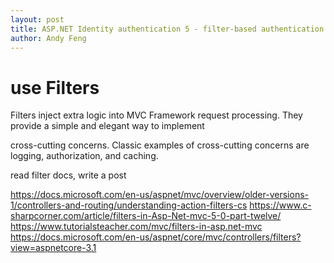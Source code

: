 ```yaml
---
layout: post
title: ASP.NET Identity authentication 5 - filter-based authentication
author: Andy Feng
---
```


# use Filters #

Filters inject extra logic into MVC Framework request processing. They provide a simple and elegant way to implement

cross-cutting concerns. Classic examples of cross-cutting concerns are logging, authorization, and caching.

read filter docs, write a post

https://docs.microsoft.com/en-us/aspnet/mvc/overview/older-versions-1/controllers-and-routing/understanding-action-filters-cs
https://www.c-sharpcorner.com/article/filters-in-Asp-Net-mvc-5-0-part-twelve/
https://www.tutorialsteacher.com/mvc/filters-in-asp.net-mvc
https://docs.microsoft.com/en-us/aspnet/core/mvc/controllers/filters?view=aspnetcore-3.1

